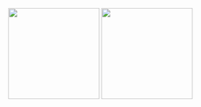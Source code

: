 <div style={{ display: 'flex' }}>
  <img src="https://github-readme-stats.vercel.app/api?username=GoodTimes14&theme=github_dark&show_icons=true" height="185" />
  <img src="https://github-readme-stats.vercel.app/api/top-langs/?username=GoodTimes14&layout=compact&theme=github_dark&langs_count=8" height="185" />
</div>
